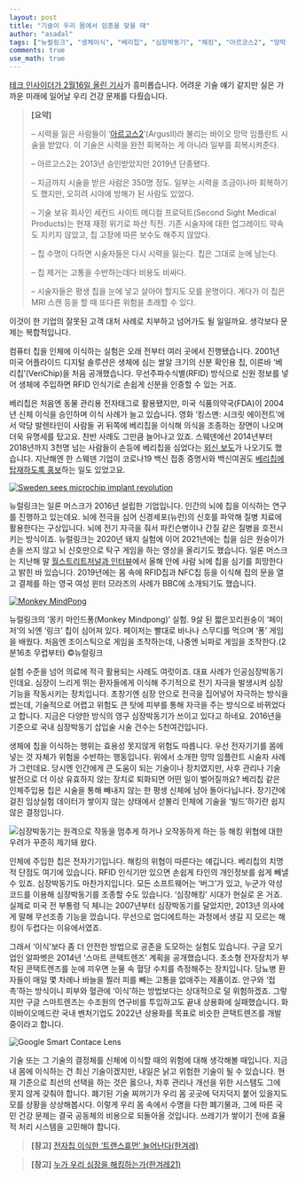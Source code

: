 ```yaml
---
layout: post
title: "기술이 우리 몸에서 임종을 맞을 때"
author: "asadal"
tags: ["뉴럴링크", "생체이식", "베리칩", "심장박동기", "해킹", "아르코스2", "망막 임플란트"]
comments: true
use_math: true
---
```


[테크 인사이더가 2월16일 올린 기사](https://www.insider.com/people-with-eye-implants-risk-going-blind-when-device-expires-2022-2)가 흥미롭습니다. 어려운 기술 얘기 같지만 실은 가까운 미래에 일어날 우리 건강 문제를 다뤘습니다.

> **[요약]**
>
> – 시력을 잃은 사람들이 ‘[아르고스2](https://secondsight.com/discover-argus/)’(ArgusⅡ)라 불리는 바이오 망막 임플란트 시술을 받았다. 이 기술은 시력을 완전 회복하는 게 아니라 일부를 회복시켜준다.
>
> – 아르고스2는 2013년 승인받았지만 2019년 단종됐다.
>
> – 지금까지 시술을 받은 사람은 350명 정도. 일부는 시력을 조금이나마 회복하기도 했지만, 오히려 시야에 방해가 된 사람도 있었다.
>
> – 기술 보유 회사인 세컨드 사이트 메디컬 프로덕트(Second Sight Medical Products)는 현재 재정 위기로 파산 직전. 기존 시술자에 대한 업그레이드 약속도 지키지 않았고, 칩 고장에 따른 보수도 해주지 않았다.
>
> – 칩 수명이 다하면 시술자들은 다시 시력을 잃는다. 칩은 그대로 눈에 남는다.
>
> – 칩 제거는 고통을 수반하는데다 비용도 비싸다.
>
> – 시술자들은 평생 칩을 눈에 넣고 살아야 할지도 모를 운명이다. 게다가 이 칩은 MRI 스캔 등을 할 때 또다른 위험을 초래할 수 있다.

이것이 한 기업의 잘못된 고객 대처 사례로 치부하고 넘어가도 될 일일까요. 생각보다 문제는 복합적입니다.

컴퓨터 칩을 인체에 이식하는 실험은 오래 전부터 여러 곳에서 진행됐습니다. 2001년 미국 어플라이드 디지털 솔루션은 생체에 심는 쌀알 크기의 신분 확인용 칩, 이른바 ‘베리칩’(VeriChip)을 처음 공개했습니다. 무선주파수식별(RFID) 방식으로 신원 정보를 넣어 생체에 주입하면 RFID 인식기로 손쉽게 신분을 인증할 수 있는 거죠.

베리칩은 처음엔 동물 관리용 전자태그로 활용됐지만, 미국 식품의약국(FDA)이 2004년 신체 이식을 승인하며 이식 사례가 늘고 있습니다. 영화 ‘킹스맨: 시크릿 에이전트’에서 악당 발렌타인이 사람들 귀 뒤쪽에 베리칩을 이식해 의식을 조종하는 장면이 나오며 더욱 유명세를 탔고요. 찬반 사례도 그만큼 늘어나고 있죠. 스웨덴에선 2014년부터 2018년까지 3천명 넘는 사람들이 손등에 베리칩을 심었다는 [외신 보도](https://www.scmp.com/news/world/europe/article/2145896/thousands-people-sweden-get-microchip-implants-new-way-life)가 나오기도 했습니다. 지난해엔 한 스웨덴 기업이 코로나19 백신 접종 증명서와 백신여권도 [베리칩에 탑재하도록 홍보](https://twitter.com/afp/status/1473326898004512778)하는 일도 있었고요.

[![Sweden sees microchip implant revolution](https://img.youtube.com/vi/dl_gemn9a9E/0.jpg)](https://www.youtube.com/watch?v=dl_gemn9a9E) 

뉴럴링크는 일론 머스크가 2016년 설립한 기업입니다. 인간의 뇌에 칩을 이식하는 연구를 진행하고 있는데요. 뇌에 전극을 심어 신경세포(뉴런)의 신호를 파악해 질병 치료에 활용한다는 구상입니다. 뇌에 전기 자극을 줘서 파킨슨병이나 간질 같은 질병을 호전시키는 방식이죠. 뉴럴링크는 2020년 돼지 실험에 이어 2021년에는 칩을 심은 원숭이가 손을 쓰지 않고 뇌 신호만으로 탁구 게임을 하는 영상을 올리기도 했습니다. 일론 머스크는 지난해 말 [월스트리트저널과 인터뷰](https://www.wsj.com/articles/elon-musk-on-ev-subsidies-corporate-titles-and-china-the-full-transcript-11639012832?reflink=desktopwebshare_permalink)에서 올해 안에 사람 뇌에 칩을 심기를 희망한다고 밝힌 바 있습니다. 2019년에는 몸 속에 RFID칩과 NFC칩 등을 이식해 집의 문을 열고 결제를 하는 영국 여성 윈터 므라즈의 사례가 BBC에 소개되기도 했습니다.

[![Monkey MindPong](https://img.youtube.com/vi/rsCul1sp4hQ/0.jpg)](https://www.youtube.com/watch?v=rsCul1sp4hQ) 

뉴럴링크의 ‘몽키 마인드퐁(Monkey Mindpong)’ 실험. 9살 된 짧은꼬리원숭이 ‘페이저’의 뇌엔 ‘링크’ 칩이 심어져 있다. 페이저는 빨대로 바나나 스무디를 먹으며 ‘퐁’ 게임을 배웠다. 처음엔 조이스틱으로 게임을 조작하는데, 나중엔 뇌파로 게임을 조작한다.(2분16초 무렵부터) ©뉴럴링크

실험 수준을 넘어 의료에 적극 활용되는 사례도 여럿이죠. 대표 사례가 인공심장박동기인데요. 심장이 느리게 뛰는 환자들에게 이식해 주기적으로 전기 자극을 발생시켜 심장 기능을 작동시키는 장치입니다. 초창기엔 심장 안으로 전극을 집어넣어 자극하는 방식을 썼는데, 기술적으로 어렵고 위험도 큰 탓에 피부를 통해 자극을 주는 방식으로 바뀌었다고 합니다. 지금은 다양한 방식의 영구 심장박동기가 쓰이고 있다고 하네요. 2016년을 기준으로 국내 심장박동기 삽입술 시술 건수는 5천여건입니다.

생체에 칩을 이식하는 행위는 효용성 못지않게 위험도 따릅니다. 우선 전자기기를 몸에 넣는 것 자체가 위험을 수반하는 행동입니다. 위에서 소개한 망막 임플란트 시술자 사례가 그런데요. 당시엔 인간에게 큰 도움이 되는 기술이나 장치였지만, 사후 관리나 기술 발전으로 더 이상 유효하지 않는 장치로 퇴화되면 어떤 일이 벌어질까요? 베리칩 같은 인체주입용 칩은 시술을 통해 빼내지 않는 한 평생 신체에 남아 돌아다닙니다. 장기간에 걸친 임상실험 데이터가 쌓이지 않는 상태에서 섣불리 인체에 기술을 ‘빌드’하기란 쉽지 않은 결정입니다.

![심장박동기는 원격으로 작동을 멈추게 하거나 오작동하게 하는 등 해킹 위협에 대한 우려가 꾸준히 제기돼 왔다.](https://upload.wikimedia.org/wikipedia/commons/6/66/Pacemaker.jpg)

인체에 주입한 칩은 전자기기입니다. 해킹의 위협이 따른다는 얘깁니다. 베리칩의 치명적 단점도 여기에 있습니다. RFID 인식기만 있으면 손쉽게 타인의 개인정보를 쉽게 빼낼 수 있죠. 심장박동기도 마찬가지입니다. 모든 소프트웨어는 ‘버그’가 있고, 누군가 악성코드를 이용해 심장박동기를 조종할 수도 있습니다. ‘심장해킹’ 시대가 현실로 온 거죠. 실제로 미국 전 부통령 딕 체니는 2007년부터 심장박동기를 달았지만, 2013년 의사에게 말해 무선조종 기능을 껐습니다. 무선으로 업디에트하는 과정에서 생길 지 모르는 해킹이 두렵다는 이유에서였죠.

그래서 ‘이식’보다 좀 더 안전한 방법으로 공존을 도모하는 실험도 있습니다. 구글 모기업인 알파벳은 2014년 ‘스마트 콘택트렌즈’ 계획을 공개했습니다. 초소형 전자장치가 부착된 콘택트렌즈를 눈에 끼우면 눈물 속 혈당 수치를 측정해주는 장치입니다. 당뇨병 환자들이 매일 몇 차례나 바늘을 찔러 피를 빼는 고통을 없애주는 제품이죠. 안구와 ‘접촉’하는 방식이니 피부와 혈관에 ‘이식’하는 방법보다는 상대적으로 덜 위험하겠죠. 그렇지만 구글 스마트렌즈는 수조원의 연구비를 투입하고도 끝내 상용화에 실패했습니다. 화이바이오메드란 국내 벤처기업도 2022년 상용화를 목표로 비슷한 콘택트렌즈를 개발 중이라고 합니다.

![Google Smart Contace Lens](https://api.time.com/wp-content/uploads/2014/07/google-contact-lens.jpg)

기술 또는 그 기술의 결정체를 신체에 이식할 때의 위험에 대해 생각해볼 때입니다. 지금 내 몸에 이식하는 건 최신 기술이겠지만, 내일은 낡고 위험한 기술이 될 수 있습니다. 현재 기준으로 최선의 선택을 하는 것은 옳으나, 차후 관리나 개선을 위한 시스템도 그에 못지 않게 갖춰야 합니다. 폐기된 기술 찌꺼기가 우리 몸 곳곳에 덕지덕지 붙어 있을지도 모를 상황을 상상해봅시다. 이렇게 우리 몸 속에서 수명을 다한 폐기물과, 그에 따른 국민 건강 문제는 결국 공동체의 비용으로 되돌아올 것입니다. 쓰레기가 쌓이기 전에 효율적 처리 시스템을 고민해야 합니다.

> **[참고]** [전자칩 이식한 ‘트랜스휴먼’ 늘어난다(한겨레)](https://www.hani.co.kr/arti/science/future/912679.html)

> **[참고]** [누가 우리 심장을 해킹하는가(한겨레21)](http://h21.hani.co.kr/arti/economy/economy_general/37084.html)





